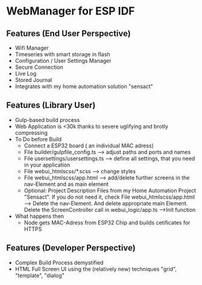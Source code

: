 # WebManager for ESP IDF

## Features (End User Perspective)
* Wifi Manager
* Timeseries with smart storage in flash
* Configuration / User Settings Manager
* Secure Connection
* Live Log
* Stored Journal
* Integrates with my home automation solution "sensact"

## Features (Library User)

* Gulp-based build process
* Web Application is <30k thanks to severe uglifying and brotly compressing
* To Do before Build
  * Connect a ESP32 board ( an individual MAC adress)
  * File builder/gulpfile_config.ts --> adjust paths and ports and names
  * File usersettings/usersettings.ts --> define all settings, that you need in your application
  * File webui_htmlscss/*.scss --> change styles
  * File webui_htmlscss/app.html --> add/delete further screens in the nav-Element and as main element
  * Optional: Project Description Files from my Home Automation Project "Sensact". If you do not need it, check File webui_htmlscss/app.html --> Delete the nav-Element. And delete appropriate main Element. Delete the ScreenController call in webui_logic/app.ts -->Init function
* What happens then
  * Node gets MAC-Adress from ESP32 Chip and builds cetificates for HTTPS

## Features (Developer Perspective)
* Complex Build Process demystified
* HTML Full Screen UI using the (relatively new) techniques "grid", "template", "dialog"